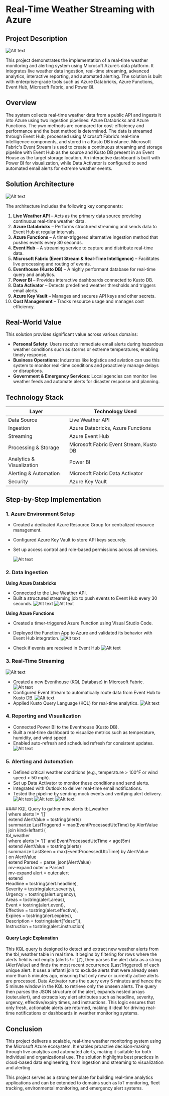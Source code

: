# Real-Time Weather Streaming with Azure

## Project Description
![Alt text](./Images/1.png)

This project demonstrates the implementation of a real-time weather monitoring and alerting system using Microsoft Azure’s data platform. It integrates live weather data ingestion, real-time streaming, advanced analytics, interactive reporting, and automated alerting. The solution is built with enterprise-grade tools such as Azure Databricks, Azure Functions, Event Hub, Microsoft Fabric, and Power BI.

## Overview

The system collects real-time weather data from a public API and ingests it into Azure using two ingestion pipelines: Azure Databricks and Azure Functions. The ywo methods are compared for cost-efficiency and performance and the best method is determined. The data is streamed through Event Hub, processed using Microsoft Fabric’s real-time intelligence components, and stored in a Kusto DB instance. Microsoft Fabric's Event Stream is used to create a continuous streaming and storage pipeline with Event Hub as the source and Kusto DB present in an Event House as the target storage location. An interactive dashboard is built with Power BI for visualization, while Data Activator is configured to send automated email alerts for extreme weather events.

## Solution Architecture
![Alt text](./Images/2.png)

The architecture includes the following key components:

1. **Live Weather API** – Acts as the primary data source providing continuous real-time weather data.
2. **Azure Databricks** – Performs structured streaming and sends data to Event Hub at regular intervals.
3. **Azure Functions** – A timer-triggered alternative ingestion method that pushes events every 30 seconds.
4. **Event Hub** – A streaming service to capture and distribute real-time data.
5. **Microsoft Fabric (Event Stream & Real-Time Intelligence)** – Facilitates live processing and routing of events.
6. **Eventhouse (Kusto DB)** – A highly performant database for real-time query and analytics.
7. **Power BI** – Provides interactive dashboards connected to Kusto DB.
8. **Data Activator** – Detects predefined weather thresholds and triggers email alerts.
9. **Azure Key Vault** – Manages and secures API keys and other secrets.
10. **Cost Management** – Tracks resource usage and manages cost efficiency.

## Real-World Value

This solution provides significant value across various domains:

- **Personal Safety**: Users receive immediate email alerts during hazardous weather conditions such as storms or extreme temperatures, enabling timely response.
- **Business Operations**: Industries like logistics and aviation can use this system to monitor real-time conditions and proactively manage delays or disruptions.
- **Government & Emergency Services**: Local agencies can monitor live weather feeds and automate alerts for disaster response and planning.


## Technology Stack

| Layer                      | Technology Used                          |
|---------------------------|-------------------------------------------|
| Data Source               | Live Weather API                          |
| Ingestion                 | Azure Databricks, Azure Functions         |
| Streaming                 | Azure Event Hub                           |
| Processing & Storage      | Microsoft Fabric Event Stream, Kusto DB   |
| Analytics & Visualization | Power BI                                  |
| Alerting & Automation     | Microsoft Fabric Data Activator           |
| Security                  | Azure Key Vault                           |

## Step-by-Step Implementation

### 1. Azure Environment Setup
- Created a dedicated Azure Resource Group for centralized resource management.
- Configured Azure Key Vault to store API keys securely.
- Set up access control and role-based permissions across all services.

  ![Alt text](./Images/3.png)


### 2. Data Ingestion

**Using Azure Databricks**
- Connected to the Live Weather API.
- Built a structured streaming job to push events to Event Hub every 30 seconds.
![Alt text](./Images/4.png)
![Alt text](./Images/5.png)

**Using Azure Functions**
- Created a timer-triggered Azure Function using Visual Studio Code.
- Deployed the Function App to Azure and validated its behavior with Event Hub integration.
![Alt text](./Images/6.png)

- Check if events are received in Event Hub
![Alt text](./Images/7.png)

### 3. Real-Time Streaming
![Alt text](./Images/8.png)
- Created a new Eventhouse (KQL Database) in Microsoft Fabric.
![Alt text](./Images/9.png)
- Configured Event Stream to automatically route data from Event Hub to Kusto DB.
![Alt text](./Images/10.png)
- Applied Kusto Query Language (KQL) for real-time analytics.
![Alt text](./Images/11.png)

### 4. Reporting and Visualization
- Connected Power BI to the Eventhouse (Kusto DB).
- Built a real-time dashboard to visualize metrics such as temperature, humidity, and wind speed.
- Enabled auto-refresh and scheduled refresh for consistent updates.
![Alt text](./Images/1.png)

### 5. Alerting and Automation
- Defined critical weather conditions (e.g., temperature > 100°F or wind speed > 50 mph).
- Set up Data Activator to monitor these conditions and send alerts.
- Integrated with Outlook to deliver real-time email notifications.
- Tested the pipeline by sending mock events and verifying alert delivery.
  ![Alt text](./Images/12.png)
  ![Alt text](./Images/13.png)
  ![Alt text](./Images/14.png)
  
\#### KQL Query to gather new alerts
tbl_weather   
| where alerts != '[]'   
| extend AlertValue = tostring(alerts)    
| summarize LastTriggered = max(EventProcessedUtcTime) by AlertValue   
| join kind=leftanti (   
    tbl_weather   
    | where alerts != '[]' and EventProcessedUtcTime < ago(5m)   
    | extend AlertValue = tostring(alerts)   
    | summarize LastSeen = max(EventProcessedUtcTime) by AlertValue   
) on AlertValue   
| extend Parsed = parse_json(AlertValue)   
| mv-expand outer = Parsed   
| mv-expand alert = outer.alert   
| extend   
    Headline = tostring(alert.headline),   
    Severity = tostring(alert.severity),   
    Urgency = tostring(alert.urgency),   
    Areas = tostring(alert.areas),   
    Event = tostring(alert.event),   
    Effective = tostring(alert.effective),   
    Expires = tostring(alert.expires),   
    Description = tostring(alert["desc"]),   
    Instruction = tostring(alert.instruction)   

  #### Query Logic Explanation
This KQL query is designed to detect and extract new weather alerts from the tbl_weather table in real time. It begins by filtering for rows where the alerts field is not empty (alerts != '[]'), then parses the alert data as a string (AlertValue) and finds the most recent occurrence (LastTriggered) of each unique alert. It uses a leftanti join to exclude alerts that were already seen more than 5 minutes ago, ensuring that only new or currently active alerts are processed. Data Activator runs the query evry 5 minutes and hence the 5 minute window in the KQL to retrieve only the unseen alerts. The query then parses the JSON structure of the alert, expands nested arrays (outer.alert), and extracts key alert attributes such as headline, severity, urgency, effective/expiry times, and instructions. This logic ensures that only fresh, actionable alerts are returned, making it ideal for driving real-time notifications or dashboards in weather monitoring systems.


## Conclusion

This project delivers a scalable, real-time weather monitoring system using the Microsoft Azure ecosystem. It enables proactive decision-making through live analytics and automated alerts, making it suitable for both individual and organizational use. The solution highlights best practices in cloud-based data engineering, from ingestion and streaming to visualization and alerting.

This project serves as a strong template for building real-time analytics applications and can be extended to domains such as IoT monitoring, fleet tracking, environmental monitoring, and emergency alert systems.

